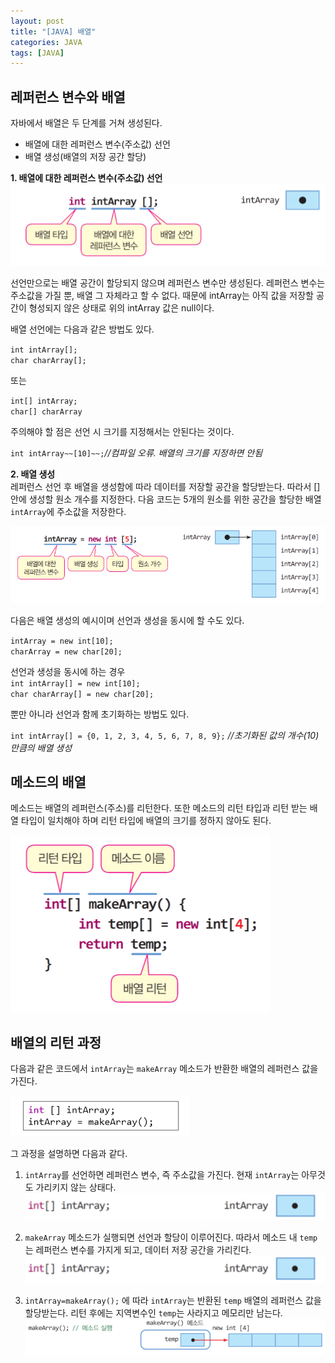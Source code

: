 ```yaml
---
layout: post
title: "[JAVA] 배열"
categories: JAVA
tags: [JAVA]
---
```


## **레퍼런스 변수와 배열**  
  
  
자바에서 배열은 두 단계를 거쳐 생성된다.
  - 배열에 대한 레퍼런스 변수(주소값) 선언
  - 배열 생성(배열의 저장 공간 할당)  
 
 
  
**1. 배열에 대한 레퍼런스 변수(주소값) 선언**  
![image1](/assets/images/JavaImages/3.png)

   선언만으로는 배열 공간이 할당되지 않으며 레퍼런스 변수만 생성된다. 레퍼런스 변수는 주소값을 가질 뿐, 배열 그 자체라고 할 수 없다. 
  때문에 intArray는 아직 값을 저장할 공간이 형성되지 않은 상태로 위의 intArray 값은 null이다.  
  
   배열 선언에는 다음과 같은 방법도 있다.
  
  `int intArray[];`  
  `char charArray[];`
  
   또는
  
  `int[] intArray;`  
  `char[] charArray`
   
   주의해야 할 점은 선언 시 크기를 지정해서는 안된다는 것이다.
  
  `int intArray~~[10]~~;`*//컴파일 오류. 배열의 크기를 지정하면 안됨*  
  
**2. 배열 생성**  
   레퍼런스 선언 후 배열을 생성함에 따라 데이터를 저장할 공간을 할당받는다. 따라서 [] 안에 생성할 원소 개수를 지정한다. 
  다음 코드는 5개의 원소를 위한 공간을 할당한 배열 `intArray`에 주소값을 저장한다. 
  
  ![image2](/assets/images/JavaImages/6.png) 
  
   다음은 배열 생성의 예시이며 선언과 생성을 동시에 할 수도 있다.
  
  `intArray = new int[10];`  
  `charArray = new char[20];`  
  
   선언과 생성을 동시에 하는 경우  
  `int intArray[] = new int[10];`  
  `char charArray[] = new char[20];`  
  
   뿐만 아니라 선언과 함께 초기화하는 방법도 있다.
  
  `int intArray[] = {0, 1, 2, 3, 4, 5, 6, 7, 8, 9};` *//초기화된 값의 개수(10)만큼의 배열 생성*  
  
  
  
  ## **메소드의 배열**
  
   메소드는 배열의 레퍼런스(주소)를 리턴한다. 또한 메소드의 리턴 타입과 리턴 받는 배열 타입이 일치해야 하며 리턴 타입에 배열의 크기를 정하지 않아도 된다.
  
  ![image4](/assets/images/JavaImages/9.png) 
  
  
   ## **배열의 리턴 과정**
   
   다음과 같은 코드에서 `intArray`는 `makeArray` 메소드가 반환한 배열의 레퍼런스 값을 가진다.  
  
  ![image5](/assets/images/JavaImages/10.png) 
  
   그 과정을 설명하면 다음과 같다.
  
  1. `intArray`를 선언하면 레퍼런스 변수, 즉 주소값을 가진다. 현재 `intArray`는 아무것도 가리키지 않는 상태다.
    ![image6](/assets/images/JavaImages/11.png)
   
  2. `makeArray` 메소드가 실행되면 선언과 할당이 이루어진다. 따라서 메소드 내 `temp`는 레퍼런스 변수를 가지게 되고, 데이터 저장 공간을 가리킨다.
    ![image7](/assets/images/JavaImages/11.png)
    
  3. `intArray=makeArray();` 에 따라 `intArray`는 반환된 `temp` 배열의 레퍼런스 값을 할당받는다. 리턴 후에는 지역변수인 `temp`는 사라지고 메모리만 남는다.
    ![image8](/assets/images/JavaImages/12.png)
    
    
  
